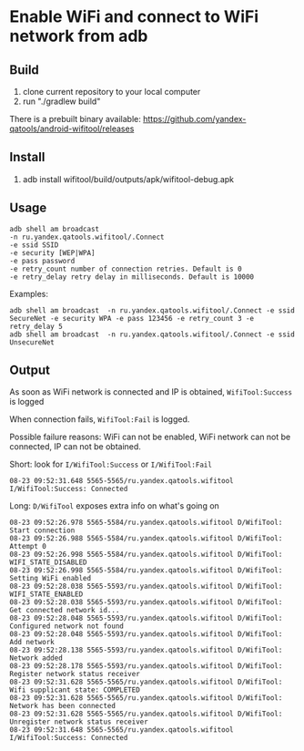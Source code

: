 # Enable WiFi and connect to WiFi network from adb

## Build
1. clone current repository to your local computer
2. run "./gradlew build"

There is a prebuilt binary available:
https://github.com/yandex-qatools/android-wifitool/releases

## Install
1. adb install wifitool/build/outputs/apk/wifitool-debug.apk

## Usage
    adb shell am broadcast
    -n ru.yandex.qatools.wifitool/.Connect
    -e ssid SSID
    -e security [WEP|WPA]
    -e pass password
    -e retry_count number of connection retries. Default is 0
    -e retry_delay retry delay in milliseconds. Default is 10000
Examples:

    adb shell am broadcast  -n ru.yandex.qatools.wifitool/.Connect -e ssid SecureNet -e security WPA -e pass 123456 -e retry_count 3 -e retry_delay 5
    adb shell am broadcast  -n ru.yandex.qatools.wifitool/.Connect -e ssid UnsecureNet

## Output
As soon as WiFi network is connected and IP is obtained, `WifiTool:Success` is logged

When connection fails, `WifiTool:Fail` is logged.

Possible failure reasons: WiFi can not be enabled, WiFi network can not be connected, IP can not be obtained.

Short: look for `I/WifiTool:Success` or `I/WifiTool:Fail`

    08-23 09:52:31.648 5565-5565/ru.yandex.qatools.wifitool I/WifiTool:Success: Connected

Long: `D/WifiTool` exposes extra info on what's going on

    08-23 09:52:26.978 5565-5584/ru.yandex.qatools.wifitool D/WifiTool: Start connection
    08-23 09:52:26.988 5565-5584/ru.yandex.qatools.wifitool D/WifiTool: Attempt 0
    08-23 09:52:26.998 5565-5584/ru.yandex.qatools.wifitool D/WifiTool: WIFI_STATE_DISABLED
    08-23 09:52:26.998 5565-5584/ru.yandex.qatools.wifitool D/WifiTool: Setting WiFi enabled
    08-23 09:52:28.038 5565-5593/ru.yandex.qatools.wifitool D/WifiTool: WIFI_STATE_ENABLED
    08-23 09:52:28.038 5565-5593/ru.yandex.qatools.wifitool D/WifiTool: Get connected network id...
    08-23 09:52:28.048 5565-5593/ru.yandex.qatools.wifitool D/WifiTool: Configured network not found
    08-23 09:52:28.048 5565-5593/ru.yandex.qatools.wifitool D/WifiTool: Add network
    08-23 09:52:28.138 5565-5593/ru.yandex.qatools.wifitool D/WifiTool: Network added
    08-23 09:52:28.178 5565-5593/ru.yandex.qatools.wifitool D/WifiTool: Register network status receiver
    08-23 09:52:31.628 5565-5565/ru.yandex.qatools.wifitool D/WifiTool: Wifi supplicant state: COMPLETED
    08-23 09:52:31.628 5565-5565/ru.yandex.qatools.wifitool D/WifiTool: Network has been connected
    08-23 09:52:31.628 5565-5565/ru.yandex.qatools.wifitool D/WifiTool: Unregister network status receiver
    08-23 09:52:31.648 5565-5565/ru.yandex.qatools.wifitool I/WifiTool:Success: Connected
